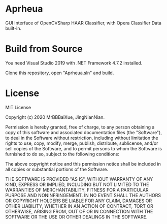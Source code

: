# Aprheua 

GUI Interface of OpenCVSharp HAAR Classifier, with Opera Classifier Data built-in.

# Build from Source
You need Visual Studio 2019 with .NET Framework 4.7.2 installed.

Clone this repository, open "Aprheua.sln" and build.

# License

MIT License

Copyright (c) 2020 MrBBBaiXue, JingNianNian.


Permission is hereby granted, free of charge, to any person obtaining a copy
of this software and associated documentation files (the "Software"), to deal
in the Software without restriction, including without limitation the rights
to use, copy, modify, merge, publish, distribute, sublicense, and/or sell
copies of the Software, and to permit persons to whom the Software is
furnished to do so, subject to the following conditions:

The above copyright notice and this permission notice shall be included in all
copies or substantial portions of the Software.

THE SOFTWARE IS PROVIDED "AS IS", WITHOUT WARRANTY OF ANY KIND, EXPRESS OR
IMPLIED, INCLUDING BUT NOT LIMITED TO THE WARRANTIES OF MERCHANTABILITY,
FITNESS FOR A PARTICULAR PURPOSE AND NONINFRINGEMENT. IN NO EVENT SHALL THE
AUTHORS OR COPYRIGHT HOLDERS BE LIABLE FOR ANY CLAIM, DAMAGES OR OTHER
LIABILITY, WHETHER IN AN ACTION OF CONTRACT, TORT OR OTHERWISE, ARISING FROM,
OUT OF OR IN CONNECTION WITH THE SOFTWARE OR THE USE OR OTHER DEALINGS IN THE
SOFTWARE.
